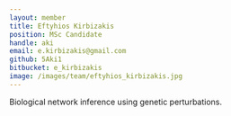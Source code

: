 ```yaml
---
layout: member
title: Eftyhios Kirbizakis
position: MSc Candidate
handle: aki
email: e.kirbizakis@gmail.com
github: 5Aki1
bitbucket: e_kirbizakis
image: /images/team/eftyhios_kirbizakis.jpg
---
```


Biological network inference using genetic perturbations.